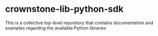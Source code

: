 # crownstone-lib-python-sdk
This is a collective top-level repository that contains documentation and examples regarding the available Python libraries
